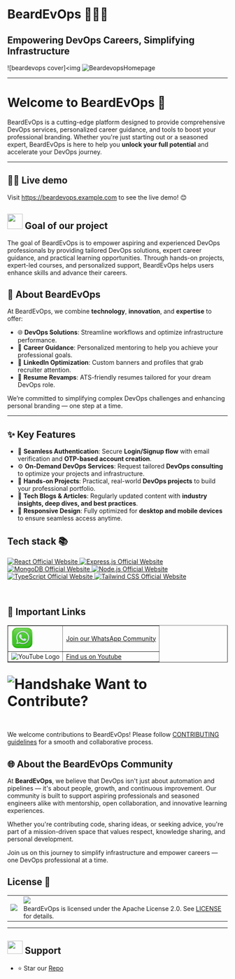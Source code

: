 # BeardEvOps 🧔‍♂️🚀  
## **Empowering DevOps Careers, Simplifying Infrastructure**

![beardevops cover]<img <img width="1536" height="1024" alt="BeardevopsHomepage" src="https://github.com/user-attachments/assets/28554578-c03a-439a-9077-190f9697ee2e" />

  

<hr/>

<a name="welcome-to-beardevops"></a>

# Welcome to BeardEvOps 👋

BeardEvOps is a cutting-edge platform designed to provide comprehensive DevOps services, personalized career guidance, and tools to boost your professional branding. Whether you're just starting out or a seasoned expert, BeardEvOps is here to help you **unlock your full potential** and accelerate your DevOps journey.

---

<a name="demo"></a>
## 👩‍💻 Live demo 

Visit https://beardevops.example.com to see the live demo! 😊

<div>
  <h2><img src="https://github.com/Meetjain1/wanderlust/assets/133582566/4a07b161-b8d6-4803-804a-3b0db699023e" width="35" height="35"> Goal of our project </h2>
</div>

The goal of BeardEvOps is to empower aspiring and experienced DevOps professionals by providing tailored DevOps solutions, expert career guidance, and practical learning opportunities. Through hands-on projects, expert-led courses, and personalized support, BeardEvOps helps users enhance skills and advance their careers.

## 🚀 **About BeardEvOps**  
At BeardEvOps, we combine **technology**, **innovation**, and **expertise** to offer:  
- 🌐 **DevOps Solutions**: Streamline workflows and optimize infrastructure performance.  
- 🎯 **Career Guidance**: Personalized mentoring to help you achieve your professional goals.  
- 🎨 **LinkedIn Optimization**: Custom banners and profiles that grab recruiter attention.  
- 📄 **Resume Revamps**: ATS-friendly resumes tailored for your dream DevOps role.  

We’re committed to simplifying complex DevOps challenges and enhancing personal branding — one step at a time.

---

## ✨ Key Features

- 🔐 **Seamless Authentication**: Secure **Login/Signup flow** with email verification and **OTP-based account creation**.
- ⚙️ **On-Demand DevOps Services**: Request tailored **DevOps consulting** to optimize your projects and infrastructure.
- 🧰 **Hands-on Projects**: Practical, real-world **DevOps projects** to build your professional portfolio.
- 📰 **Tech Blogs & Articles**: Regularly updated content with **industry insights, deep dives, and best practices**.
- 📱 **Responsive Design**: Fully optimized for **desktop and mobile devices** to ensure seamless access anytime.

## Tech stack 📚

<p>
  <a href="https://react.dev/">
    <img src="https://img.shields.io/badge/React-61DAFB?style=for-the-badge&logo=react&logoColor=black" alt="React Official Website"/>
  </a>
  <a href="https://expressjs.com/">
    <img src="https://img.shields.io/badge/Express.js-000000?style=for-the-badge&logo=express&logoColor=white" alt="Express.js Official Website"/>
  </a>
  <a href="https://www.mongodb.com/">
    <img src="https://img.shields.io/badge/MongoDB-FF6F00?style=for-the-badge&logo=mongodb&logoColor=white" alt="MongoDB Official Website" />
  </a>
  <a href="https://nodejs.org/">
    <img src="https://img.shields.io/badge/Node.js-339933?style=for-the-badge&logo=node.js&logoColor=white" alt="Node.js Official Website"/>
  </a>
  <a href="https://www.typescriptlang.org/">
    <img src="https://img.shields.io/badge/TypeScript-3178C6?style=for-the-badge&logo=typescript&logoColor=white" alt="TypeScript Official Website"/>
  </a>
  <a href="https://tailwindcss.com/">
    <img src="https://img.shields.io/badge/Tailwind_CSS-06B6D4?style=for-the-badge&logo=tailwindcss&logoColor=white" alt="Tailwind CSS Official Website"/>
  </a>
</p>

<br>

<div>
  <h2>🔗 Important Links</h2>
</div>

<table border="1">
  <tr>
      <td><img src="public/socials/WhatsApp.png" alt="WhatsApp Logo" width="50"></td>
      <td><a href="https://www.whatsapp.com/update-later"> Join our WhatsApp Community </a></td>
  </tr>
  <tr>
      <td><img src="public/socials/youtube.svg" alt="YouTube Logo" width="50"></td>
      <td><a href="https://www.youtube.com/@BeardEvOps"> Find us on Youtube </a></td>
  </tr>
</table>

<div align="left">
<h2><font size="6"><img src="https://raw.githubusercontent.com/Tarikul-Islam-Anik/Animated-Fluent-Emojis/master/Emojis/Hand%20gestures/Handshake.png" alt="Handshake" width="40" height="40" /> Want to Contribute? </font></h2>
</div>
<br>

We welcome contributions to BeardEvOps! Please follow [CONTRIBUTING guidelines](./CONTRIBUTING.md) for a smooth and collaborative process.

<h2>🌐 About the BeardEvOps Community</h2>

At **BeardEvOps**, we believe that DevOps isn't just about automation and pipelines — it's about people, growth, and continuous improvement. Our community is built to support aspiring professionals and seasoned engineers alike with mentorship, open collaboration, and innovative learning experiences.

Whether you're contributing code, sharing ideas, or seeking advice, you're part of a mission-driven space that values respect, knowledge sharing, and personal development.

Join us on this journey to simplify infrastructure and empower careers — one DevOps professional at a time.


## License 🔖

<table>
  <tr>
     <td>
       <p align="center"> 
         <img src="https://github.com/divyasatpute/TeaCode1122/assets/100375390/10e99569-3759-4a3f-bd5a-dace2f2ab2a7" width="80%"></img>
       </p>
     </td>
     <td> 
      <img src="https://img.shields.io/badge/apache-license2.0-yellow.svg"/> <br>  
      BeardEvOps is licensed under the Apache License 2.0. See <a href="./LICENSE">LICENSE</a> for details.
    </td>
  </tr>
</table>

<a name="support"></a>

<hr>

<div>
  <h2><img src="https://fonts.gstatic.com/s/e/notoemoji/latest/1f31f/512.webp" width="35" height="30"> Support </h2>
</div>

- ⭐ Star our [Repo](https://github.com/yourusername/BeardEvOps)
